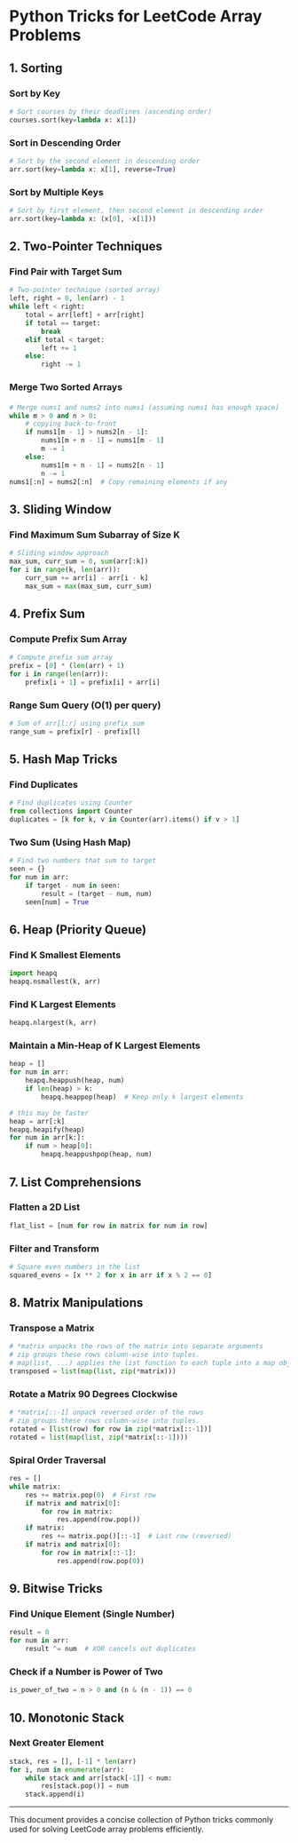 # Python Tricks for LeetCode Array Problems

## 1. Sorting

### Sort by Key
```python
# Sort courses by their deadlines (ascending order)
courses.sort(key=lambda x: x[1])
```

### Sort in Descending Order
```python
# Sort by the second element in descending order
arr.sort(key=lambda x: x[1], reverse=True)
```

### Sort by Multiple Keys
```python
# Sort by first element, then second element in descending order
arr.sort(key=lambda x: (x[0], -x[1]))
```

## 2. Two-Pointer Techniques

### Find Pair with Target Sum
```python
# Two-pointer technique (sorted array)
left, right = 0, len(arr) - 1
while left < right:
    total = arr[left] + arr[right]
    if total == target:
        break
    elif total < target:
        left += 1
    else:
        right -= 1
```

### Merge Two Sorted Arrays
#### 
```python
# Merge nums1 and nums2 into nums1 (assuming nums1 has enough space)
while m > 0 and n > 0:
    # copying back-to-front
    if nums1[m - 1] > nums2[n - 1]:
        nums1[m + n - 1] = nums1[m - 1]
        m -= 1
    else:
        nums1[m + n - 1] = nums2[n - 1]
        n -= 1
nums1[:n] = nums2[:n]  # Copy remaining elements if any
```

## 3. Sliding Window

### Find Maximum Sum Subarray of Size K
```python
# Sliding window approach
max_sum, curr_sum = 0, sum(arr[:k])
for i in range(k, len(arr)):
    curr_sum += arr[i] - arr[i - k]
    max_sum = max(max_sum, curr_sum)
```

## 4. Prefix Sum

### Compute Prefix Sum Array
```python
# Compute prefix sum array
prefix = [0] * (len(arr) + 1)
for i in range(len(arr)):
    prefix[i + 1] = prefix[i] + arr[i]
```

### Range Sum Query (O(1) per query)
```python
# Sum of arr[l:r] using prefix sum
range_sum = prefix[r] - prefix[l]
```

## 5. Hash Map Tricks

### Find Duplicates
```python
# Find duplicates using Counter
from collections import Counter
duplicates = [k for k, v in Counter(arr).items() if v > 1]
```

### Two Sum (Using Hash Map)
```python
# Find two numbers that sum to target
seen = {}
for num in arr:
    if target - num in seen:
        result = (target - num, num)
    seen[num] = True
```

## 6. Heap (Priority Queue)

### Find K Smallest Elements
```python
import heapq
heapq.nsmallest(k, arr)
```

### Find K Largest Elements
```python
heapq.nlargest(k, arr)
```

### Maintain a Min-Heap of K Largest Elements
```python
heap = []
for num in arr:
    heapq.heappush(heap, num)
    if len(heap) > k:
        heapq.heappop(heap)  # Keep only k largest elements

# this may be faster
heap = arr[:k]
heapq.heapify(heap)
for num in arr[k:]:
    if num > heap[0]:
        heapq.heappushpop(heap, num)
```

## 7. List Comprehensions

### Flatten a 2D List
```python
flat_list = [num for row in matrix for num in row]
```

### Filter and Transform
```python
# Square even numbers in the list
squared_evens = [x ** 2 for x in arr if x % 2 == 0]
```

## 8. Matrix Manipulations

### Transpose a Matrix
```python
# *matrix unpacks the rows of the matrix into separate arguments
# zip groups these rows column-wise into tuples.
# map(list, ...) applies the list function to each tuple into a map obj
transposed = list(map(list, zip(*matrix)))
```

### Rotate a Matrix 90 Degrees Clockwise
```python
# *matrix[::-1] unpack reversed order of the rows
# zip groups these rows column-wise into tuples.
rotated = [list(row) for row in zip(*matrix[::-1])]
rotated = list(map(list, zip(*matrix[::-1])))
```

### Spiral Order Traversal
```python
res = []
while matrix:
    res += matrix.pop(0)  # First row
    if matrix and matrix[0]:
        for row in matrix:
            res.append(row.pop())
    if matrix:
        res += matrix.pop()[::-1]  # Last row (reversed)
    if matrix and matrix[0]:
        for row in matrix[::-1]:
            res.append(row.pop(0))
```

## 9. Bitwise Tricks

### Find Unique Element (Single Number)
```python
result = 0
for num in arr:
    result ^= num  # XOR cancels out duplicates
```

### Check if a Number is Power of Two
```python
is_power_of_two = n > 0 and (n & (n - 1)) == 0
```

## 10. Monotonic Stack

### Next Greater Element
```python
stack, res = [], [-1] * len(arr)
for i, num in enumerate(arr):
    while stack and arr[stack[-1]] < num:
        res[stack.pop()] = num
    stack.append(i)
```

---

This document provides a concise collection of Python tricks commonly used for solving LeetCode array problems efficiently.

